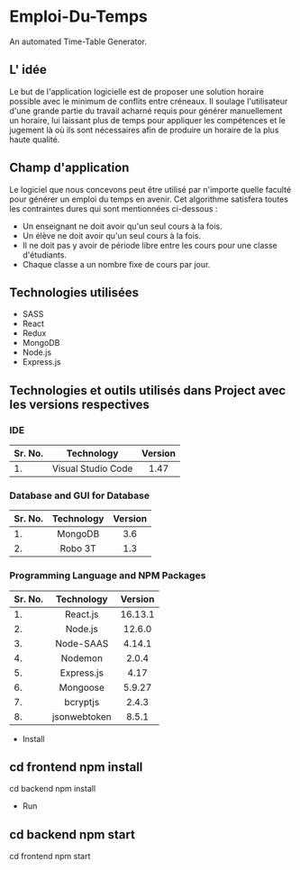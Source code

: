 # Emploi-Du-Temps


An automated Time-Table Generator.

## L' idée

Le but de l'application logicielle est de proposer une solution horaire possible avec le minimum de conflits entre créneaux. Il soulage l'utilisateur d'une grande partie du travail acharné requis pour générer manuellement un horaire, lui laissant plus de temps pour appliquer les compétences et le jugement là où ils sont nécessaires afin de produire un horaire de la plus haute qualité.

## Champ d'application

Le logiciel que nous concevons peut être utilisé par n'importe quelle faculté pour générer un emploi du temps en
avenir. Cet algorithme satisfera toutes les contraintes dures qui sont mentionnées ci-dessous :

- Un enseignant ne doit avoir qu'un seul cours à la fois.
- Un élève ne doit avoir qu'un seul cours à la fois.
- Il ne doit pas y avoir de période libre entre les cours pour une classe d'étudiants.
- Chaque classe a un nombre fixe de cours par jour.

## Technologies utilisées

- SASS
- React
- Redux
- MongoDB
- Node.js
- Express.js

## Technologies et outils utilisés dans Project avec les versions respectives

### IDE

| Sr. No. |     Technology     | Version 
| :------ | :----------------: | :-----: 
| 1.      | Visual Studio Code |  1.47   

### Database and GUI for Database

| Sr. No. | Technology | Version 
| :------ | :--------: | :-----: 
| 1.      |  MongoDB   |   3.6   
| 2.      |  Robo 3T   |   1.3   

### Programming Language and NPM Packages

| Sr. No. |  Technology  | Version |
| :------ | :----------: | :-----: |
| 1.      |   React.js   | 16.13.1 |
| 2.      |   Node.js    | 12.6.0  |
| 3.      |  Node-SAAS   | 4.14.1  |
| 4.      |   Nodemon    |  2.0.4  |
| 5.      |  Express.js  |  4.17   |
| 6.      |   Mongoose   | 5.9.27  |
| 7.      |   bcryptjs   |  2.4.3  |
| 8.      | jsonwebtoken |  8.5.1  |


- Install

cd frontend
npm install
-------------------
cd backend
npm install

- Run

cd backend
npm start
-------------------
cd frontend
npm start
